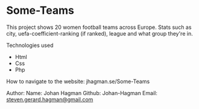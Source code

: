 # Some-Teams

This project shows 20 women football teams across Europe. Stats such as city, uefa-coefficient-ranking (if ranked), league and what group they're in.

Technologies used
- Html
- Css
- Php

How to navigate to the website: jhagman.se/Some-Teams

Author:
Name: Johan Hagman
Github: Johan-Hagman
Email: steven.gerard.hagman@gmail.com